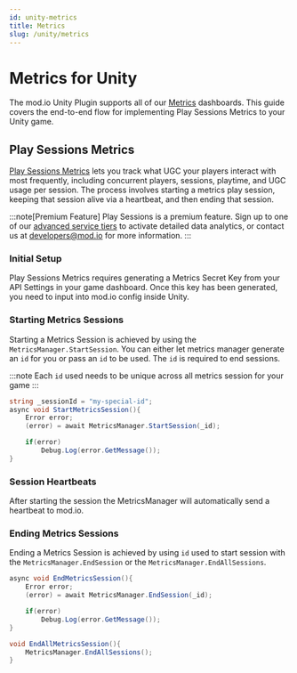 ```yaml
---
id: unity-metrics
title: Metrics
slug: /unity/metrics
---
```


# Metrics for Unity

The mod.io Unity Plugin supports all of our [Metrics](/metrics) dashboards. This guide covers the end-to-end flow for implementing Play Sessions Metrics to your Unity game.

## Play Sessions Metrics

[Play Sessions Metrics](/metrics/game#play-sessions) lets you track what UGC your players interact with most frequently, including concurrent players, sessions, playtime, and UGC usage per session. The process involves starting a metrics play session, keeping that session alive via a heartbeat, and then ending that session.

:::note[Premium Feature]
Play Sessions is a premium feature. Sign up to one of our [advanced service tiers](https://mod.io/pricing) to activate detailed data analytics, or contact us at developers@mod.io for more information.
:::

### Initial Setup

Play Sessions Metrics requires generating a Metrics Secret Key from your API Settings in your game dashboard. Once this key has been generated, you need to input into mod.io config inside Unity.

### Starting Metrics Sessions

Starting a Metrics Session is achieved by using the `MetricsManager.StartSession`. You can either let metrics manager generate an `id` for you or pass an `id` to be used.
The `id` is required to end sessions.

:::note
Each `id` used needs to be unique across all metrics session for your game
:::

```csharp
string _sessionId = "my-special-id";
async void StartMetricsSession(){
    Error error;
    (error) = await MetricsManager.StartSession(_id);

    if(error)
        Debug.Log(error.GetMessage());
}
```

### Session Heartbeats

After starting the session the MetricsManager will automatically send a heartbeat to mod.io.

### Ending Metrics Sessions

Ending a Metrics Session is achieved by using `id` used to start session with the `MetricsManager.EndSession` or the `MetricsManager.EndAllSessions`.

```csharp
async void EndMetricsSession(){
    Error error;
    (error) = await MetricsManager.EndSession(_id);

    if(error)
        Debug.Log(error.GetMessage());
}

void EndAllMetricsSession(){
    MetricsManager.EndAllSessions();
}
```
